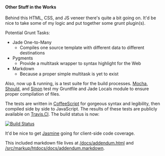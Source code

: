 #### Other Stuff in the Works

Behind this HTML, CSS, and JS veneer there's quite a bit going on. It'd be nice to take some of my logic and put together some grunt plugin(s).

Potential Grunt Tasks:

* Jade One-to-Many
    * Compiles one source template with different data to different destinations
* Pygments
    * Provide a multitask wrapper to syntax highlight for the Web
* Markdown
    * Because a proper simple multitask is yet to exist 

Also, now up & running, is a test suite for the build processes. [Mocha](http://visionmedia.github.io/mocha/), [Should](https://github.com/visionmedia/should.js/), and [Sinon](http://sinonjs.org/) test my Gruntfile and Jade Locals module to ensure proper compilation of files.

The tests are written in [CoffeeScript](http://coffeescript.org) for gorgeous syntax and legibility, then compiled side by side to JavaScript. The results of these tests are publicly available on [Travis.CI](http://travis-ci.org/simshanith/simshanith.github.io). The build status is now:

[![Build Status](https://travis-ci.org/simshanith/simshanith.github.io.png)](https://travis-ci.org/simshanith/simshanith.github.io)

It'd be nice to get [Jasmine](http://pivotal.github.io/jasmine/) going for client-side code coverage.

This included markdown file lives at [/docs/addendum.html](/docs/addendum.html) and [/src/markup/htdocs/docs/addendum.markdown](https://github.com/simshanith/simshanith.github.io/tree/master/src/markup/htdocs/docs/addendum.markdown).
